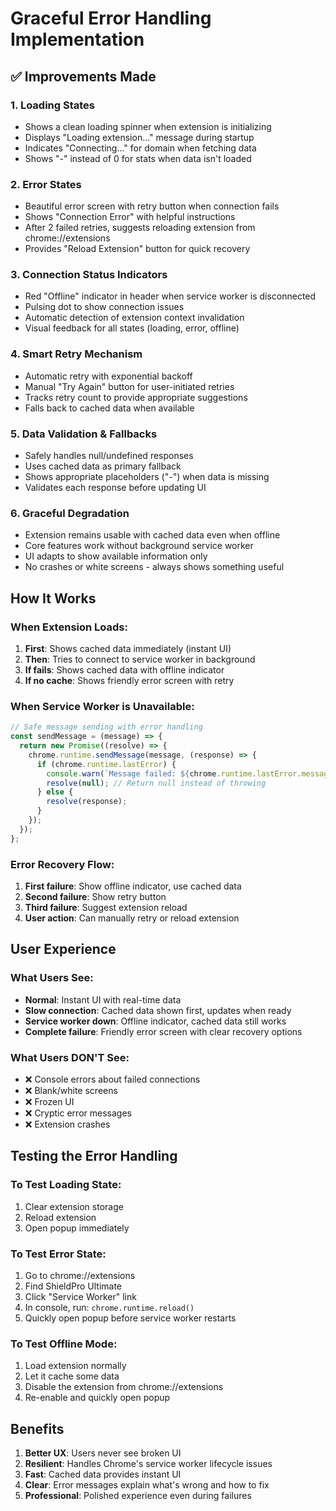# Graceful Error Handling Implementation

## ✅ Improvements Made

### 1. **Loading States**
- Shows a clean loading spinner when extension is initializing
- Displays "Loading extension..." message during startup
- Indicates "Connecting..." for domain when fetching data
- Shows "-" instead of 0 for stats when data isn't loaded

### 2. **Error States**
- Beautiful error screen with retry button when connection fails
- Shows "Connection Error" with helpful instructions
- After 2 failed retries, suggests reloading extension from chrome://extensions
- Provides "Reload Extension" button for quick recovery

### 3. **Connection Status Indicators**
- Red "Offline" indicator in header when service worker is disconnected
- Pulsing dot to show connection issues
- Automatic detection of extension context invalidation
- Visual feedback for all states (loading, error, offline)

### 4. **Smart Retry Mechanism**
- Automatic retry with exponential backoff
- Manual "Try Again" button for user-initiated retries
- Tracks retry count to provide appropriate suggestions
- Falls back to cached data when available

### 5. **Data Validation & Fallbacks**
- Safely handles null/undefined responses
- Uses cached data as primary fallback
- Shows appropriate placeholders ("-") when data is missing
- Validates each response before updating UI

### 6. **Graceful Degradation**
- Extension remains usable with cached data even when offline
- Core features work without background service worker
- UI adapts to show available information only
- No crashes or white screens - always shows something useful

## How It Works

### When Extension Loads:
1. **First**: Shows cached data immediately (instant UI)
2. **Then**: Tries to connect to service worker in background
3. **If fails**: Shows cached data with offline indicator
4. **If no cache**: Shows friendly error screen with retry

### When Service Worker is Unavailable:
```javascript
// Safe message sending with error handling
const sendMessage = (message) => {
  return new Promise((resolve) => {
    chrome.runtime.sendMessage(message, (response) => {
      if (chrome.runtime.lastError) {
        console.warn(`Message failed: ${chrome.runtime.lastError.message}`);
        resolve(null); // Return null instead of throwing
      } else {
        resolve(response);
      }
    });
  });
};
```

### Error Recovery Flow:
1. **First failure**: Show offline indicator, use cached data
2. **Second failure**: Show retry button
3. **Third failure**: Suggest extension reload
4. **User action**: Can manually retry or reload extension

## User Experience

### What Users See:
- **Normal**: Instant UI with real-time data
- **Slow connection**: Cached data shown first, updates when ready
- **Service worker down**: Offline indicator, cached data still works
- **Complete failure**: Friendly error screen with clear recovery options

### What Users DON'T See:
- ❌ Console errors about failed connections
- ❌ Blank/white screens
- ❌ Frozen UI
- ❌ Cryptic error messages
- ❌ Extension crashes

## Testing the Error Handling

### To Test Loading State:
1. Clear extension storage
2. Reload extension
3. Open popup immediately

### To Test Error State:
1. Go to chrome://extensions
2. Find ShieldPro Ultimate
3. Click "Service Worker" link
4. In console, run: `chrome.runtime.reload()`
5. Quickly open popup before service worker restarts

### To Test Offline Mode:
1. Load extension normally
2. Let it cache some data
3. Disable the extension from chrome://extensions
4. Re-enable and quickly open popup

## Benefits

1. **Better UX**: Users never see broken UI
2. **Resilient**: Handles Chrome's service worker lifecycle issues
3. **Fast**: Cached data provides instant UI
4. **Clear**: Error messages explain what's wrong and how to fix
5. **Professional**: Polished experience even during failures